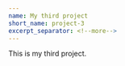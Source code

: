 ```yaml
---
name: My third project
short_name: project-3
excerpt_separator: <!--more-->
---
```


This is my third project.
<!--more-->

